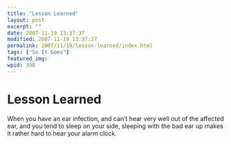 ```yaml
---
title: "Lesson Learned"
layout: post
excerpt: ""
date: 2007-11-19 13:37:37
modified: 2007-11-19 13:37:37
permalink: 2007/11/19/lesson-learned/index.html
tags: ["So It Goes"]
featured_img: 
wpid: 398
---
```


# Lesson Learned

When you have an ear infection, and can’t hear very well out of the affected ear, and you tend to sleep on your side, sleeping with the bad ear up makes it rather hard to hear your alarm clock.